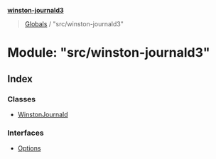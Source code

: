 **[winston-journald3](../README.md)**

> [Globals](../globals.md) / "src/winston-journald3"

# Module: "src/winston-journald3"

## Index

### Classes

* [WinstonJournald](../classes/_src_winston_journald3_.winstonjournald.md)

### Interfaces

* [Options](../interfaces/_src_winston_journald3_.options.md)
